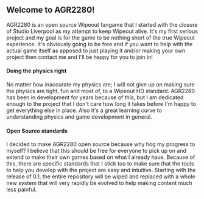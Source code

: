 ## Welcome to AGR2280!

AGR2280 is an open source Wipeout fangame that I started with the closure of Studio Liverpool as my attempt to keep Wipeout alive. It's my first serious project and my goal is for the game to be nothing short of the true Wipeout experience. It's obviously going to be free and if you want to help with the actual game itself as apposed to just playing it and/or making your own project then contact me and I'll be happy for you to join in!

#### Doing the physics right
No matter how inaccurate my physics are; I will not give up on making sure the physics are tight, fun and most of, to a Wipeout HD standard. AGR2280 has been in development for years because of this, but I am dedicated enough to the project that I don't care how long it takes before I'm happy to get everything else in place. Also it's a great learning curve to understanding physics and game development in general.

#### Open Source standards
I decided to make AGR2280 open source because why hog my progress to myself? I believe that this should be free for everyone to pick up on and extend to make their own games based on what I already have. Because of this, there are specific standards that I stick too to make sure that the tools to help you develop with the project are easy and intuitive. Starting with the release of 0.1, the entire repository will be wiped and replaced with a whole new system that will very rapidly be evolved to help making content much less painful.
